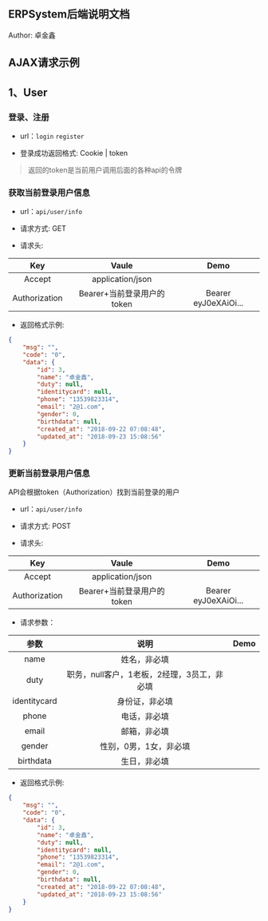 ## ERPSystem后端说明文档
Author: 卓金鑫

## AJAX请求示例

## 1、User
### 登录、注册
- url：`login` `register`

- 登录成功返回格式: Cookie | token
> 返回的token是当前用户调用后面的各种api的令牌



### 获取当前登录用户信息
- url：`api/user/info`

- 请求方式: GET

- 请求头:

| Key  | Vaule  | Demo  |
| :------------: | :------------: | :------------: |
| Accept  | application/json  |   |
| Authorization  |  Bearer+当前登录用户的token | Bearer eyJ0eXAiOi...

- 返回格式示例:
```json
{
    "msg": "",
    "code": "0",
    "data": {
        "id": 3,
        "name": "卓金鑫",
        "duty": null,
        "identitycard": null,
        "phone": "13539823314",
        "email": "2@1.com",
        "gender": 0,
        "birthdata": null,
        "created_at": "2018-09-22 07:08:48",
        "updated_at": "2018-09-23 15:08:56"
    }
}
```

### 更新当前登录用户信息
API会根据token（Authorization）找到当前登录的用户
- url：`api/user/info`

- 请求方式: POST

- 请求头:

| Key  | Vaule  | Demo  |
| :------------: | :------------: | :------------: |
| Accept  | application/json  |   |
| Authorization  |  Bearer+当前登录用户的token | Bearer eyJ0eXAiOi...
- 请求参数：

|  参数 | 说明  |  Demo |
| :------------: | :------------: | :------------: |
|  name | 姓名，非必填  |   |
|  duty | 职务，null客户，1老板，2经理，3员工，非必填  |   |
|  identitycard | 身份证，非必填  |   |
|  phone | 电话，非必填  |   |
| email  | 邮箱，非必填  |   |
|  gender |  性别，0男，1女，非必填 |   |
| birthdata  |  生日，非必填 |   |


- 返回格式示例:
```json
{
    "msg": "",
    "code": "0",
    "data": {
        "id": 3,
        "name": "卓金鑫",
        "duty": null,
        "identitycard": null,
        "phone": "13539823314",
        "email": "2@1.com",
        "gender": 0,
        "birthdata": null,
        "created_at": "2018-09-22 07:08:48",
        "updated_at": "2018-09-23 15:08:56"
    }
}
```